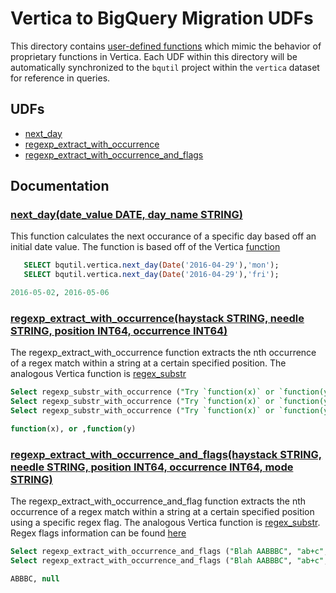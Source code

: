 # Vertica to BigQuery Migration UDFs

This directory contains [user-defined functions](https://cloud.google.com/bigquery/docs/reference/standard-sql/user-defined-functions)
which mimic the behavior of proprietary functions in Vertica. Each UDF within this
directory will be automatically synchronized to the `bqutil` project within the
`vertica` dataset for reference in queries.

## UDFs

* [next_day](#next_daydate_value-date-day_name-string)
* [regexp_extract_with_occurrence](#regexp_extract_with_occurrencehaystack-string-needle-string-position-int64-occurrence-int64)
* [regexp_extract_with_occurrence_and_flags](#regexp_extract_with_occurrence_and_flagshaystack-string-needle-string-position-int64-occurrence-int64-mode-string)




## Documentation

### [next_day(date_value DATE, day_name STRING)](../common/next_day.sql)
This function calculates the next occurance of a specific day based off an initial date value. The function is based off of the Vertica [function](https://www.vertica.com/docs/9.2.x/HTML/Content/Authoring/SQLReferenceManual/Functions/Date-Time/NEXT_DAY.htm) 
```sql
   SELECT bqutil.vertica.next_day(Date('2016-04-29'),'mon'); 
   SELECT bqutil.vertica.next_day(Date('2016-04-29'),'fri');

2016-05-02, 2016-05-06
```


### [regexp_extract_with_occurrence(haystack STRING, needle STRING, position INT64, occurrence INT64)](regexp_extract_with_occurrence.sql)
The regexp_extract_with_occurrence function extracts the nth occurrence of a regex match within a string at a certain specified position. The analogous Vertica function is [regex_substr](https://www.vertica.com/docs/9.2.x/HTML/Content/Authoring/SQLReferenceManual/Functions/RegularExpressions/REGEXP_SUBSTR.htm)
```sql
Select regexp_substr_with_occurrence ("Try `function(x)` or `function(y)`", "`(.+?)`", 2, 2);
Select regexp_substr_with_occurrence ("Try `function(x)` or `function(y)`", "`(.+?)`", 12, 2);
Select regexp_substr_with_occurrence ("Try `function(x)` or `function(y)`", "`(.+?)`", 20, 1)

function(x), or ,function(y)
```


### [regexp_extract_with_occurrence_and_flags(haystack STRING, needle STRING, position INT64, occurrence INT64, mode STRING)](regexp_extract_with_occurrence_and_flags.sql)
The regexp_extract_with_occurrence_and_flag function extracts the nth occurrence of a regex match within a string at a certain specified position using a specific regex flag. The analogous Vertica function is [regex_substr](https://www.vertica.com/docs/9.2.x/HTML/Content/Authoring/SQLReferenceManual/Functions/RegularExpressions/REGEXP_SUBSTR.htm). Regex flags information can be found [here](https://developer.mozilla.org/en-US/docs/Web/JavaScript/Guide/Regular_Expressions#advanced_searching_with_flags)
```sql
Select regexp_extract_with_occurrence_and_flags ("Blah AABBBC", "ab+c", 3, 1, 'i')
Select regexp_extract_with_occurrence_and_flags ("Blah AABBBC", "ab+c", 3, 1, '')

ABBBC, null
```


